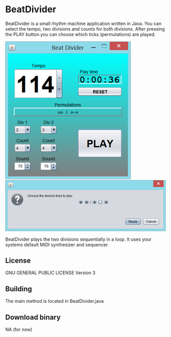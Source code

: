 # BeatDivider

BeatDivider is a small rhythm machine application written in Java.
You can select the tempo, two divisions and counts for both divisions.
After pressing the PLAY button you can choose which ticks (permutations) are played.

![Screenshot1](screenshot1.png "Main window")
![Screenshot2](screenshot2.png "Dialog for choosing permutations")

BeatDivider plays the two divisions sequentially in a loop.
It uses your systems default MIDI synthesizer and sequencer.

## License

GNU GENERAL PUBLIC LICENSE Version 3

## Building

The main method is located in BeatDivider.java

## Download binary

NA (for now)
